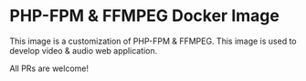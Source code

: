# PHP-FPM & FFMPEG Docker Image
This image is a customization of PHP-FPM & FFMPEG. This image is used to develop video & audio web application.

All PRs are welcome!
